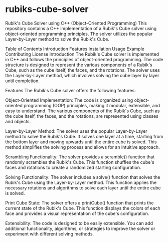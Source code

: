 # rubiks-cube-solver
Rubik's Cube Solver using C++ (Object-Oriented Programming)
This repository contains a C++ implementation of a Rubik's Cube solver using object-oriented programming principles. The solver utilizes the popular Layer-by-Layer method to solve the Rubik's Cube.

Table of Contents
Introduction
Features
Installation
Usage
Example
Contributing
License
Introduction
The Rubik's Cube solver is implemented in C++ and follows the principles of object-oriented programming. The code structure is designed to represent the various components of a Rubik's Cube, such as the cube itself, the faces, and the rotations. The solver uses the Layer-by-Layer method, which involves solving the cube layer by layer until completion.

Features
The Rubik's Cube solver offers the following features:

Object-Oriented Implementation: The code is organized using object-oriented programming (OOP) principles, making it modular, extensible, and easy to understand. The various components of the Rubik's Cube, such as the cube itself, the faces, and the rotations, are represented using classes and objects.

Layer-by-Layer Method: The solver uses the popular Layer-by-Layer method to solve the Rubik's Cube. It solves one layer at a time, starting from the bottom layer and moving upwards until the entire cube is solved. This method simplifies the solving process and allows for an intuitive approach.

Scrambling Functionality: The solver provides a scramble() function that randomly scrambles the Rubik's Cube. This function shuffles the cube's faces and rotations to create a randomized starting configuration.

Solving Functionality: The solver includes a solve() function that solves the Rubik's Cube using the Layer-by-Layer method. This function applies the necessary rotations and algorithms to solve each layer until the entire cube is solved.

Print Cube State: The solver offers a printCube() function that prints the current state of the Rubik's Cube. This function displays the colors of each face and provides a visual representation of the cube's configuration.

Extensibility: The code is designed to be easily extensible. You can add additional functionality, algorithms, or strategies to improve the solver or experiment with different solving methods.
